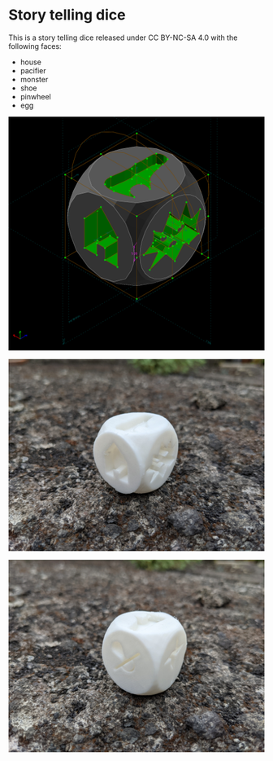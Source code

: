 # Story telling dice

This is a story telling dice released under CC BY-NC-SA 4.0 with the following
faces:

- house
- pacifier
- monster
- shoe
- pinwheel
- egg

![](dice.png)

![](01.jpg)

![](02.jpg)
